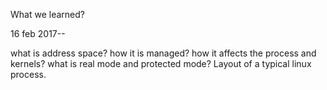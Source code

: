 What we learned?

16 feb 2017--

what is address space?
how it is managed?
how it affects the process and kernels?
what is real mode and protected mode?
Layout of a typical linux process.
